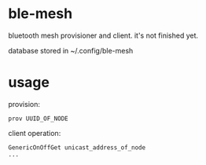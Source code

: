 # ble-mesh

bluetooth mesh provisioner and client. it's not finished yet.

database stored in ~/.config/ble-mesh

# usage

provision:
```
prov UUID_OF_NODE
```

client operation:
```
GenericOnOffGet unicast_address_of_node
...
```
